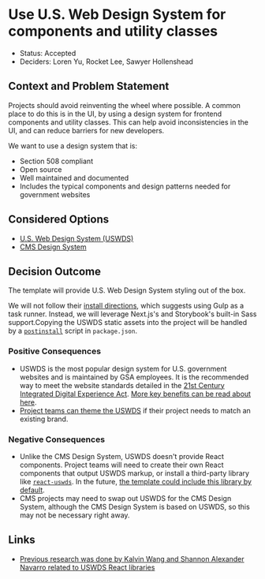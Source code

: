 # Use U.S. Web Design System for components and utility classes

- Status: Accepted
- Deciders: Loren Yu, Rocket Lee, Sawyer Hollenshead

## Context and Problem Statement

Projects should avoid reinventing the wheel where possible. A common place to do this is in the UI, by using a design system for frontend components and utility classes. This can help avoid inconsistencies in the UI, and can reduce barriers for new developers.

We want to use a design system that is:

- Section 508 compliant
- Open source
- Well maintained and documented
- Includes the typical components and design patterns needed for government websites

## Considered Options

- [U.S. Web Design System (USWDS)](https://designsystem.digital.gov/)
- [CMS Design System](https://design.cms.gov/)

## Decision Outcome

The template will provide U.S. Web Design System styling out of the box.

We will not follow their [install directions](https://designsystem.digital.gov/documentation/getting-started/developers), which suggests using Gulp as a task runner. Instead, we will leverage Next.js's and Storybook's built-in Sass support.Copying the USWDS static assets into the project will be handled by a [`postinstall`](https://docs.npmjs.com/cli/v8/using-npm/scripts) script in `package.json`.

### Positive Consequences

- USWDS is the most popular design system for U.S. government websites and is maintained by GSA employees. It is the recommended way to meet the website standards detailed in the [21st Century Integrated Digital Experience Act](https://digital.gov/resources/21st-century-integrated-digital-experience-act/). [More key benefits can be read about here](https://designsystem.digital.gov/about/key-benefits/).
- [Project teams can theme the USWDS](https://www.navapbc.com/insights/us-web-design-system) if their project needs to match an existing brand.

### Negative Consequences

- Unlike the CMS Design System, USWDS doesn't provide React components. Project teams will need to create their own React components that output USWDS markup, or install a third-party library like [`react-uswds`](https://github.com/trussworks/react-uswds). In the future, [the template could include this library by default](https://github.com/navapbc/template-application-nextjs/issues/19).
- CMS projects may need to swap out USWDS for the CMS Design System, although the CMS Design System is based on USWDS, so this may not be necessary right away.

## Links

- [Previous research was done by Kalvin Wang and Shannon Alexander Navarro related to USWDS React libraries](https://docs.google.com/document/d/1KRWzH_wJUPKkFmBlxj6SM2yN3W7Or89Wa4TBVM3Ksog/edit)
